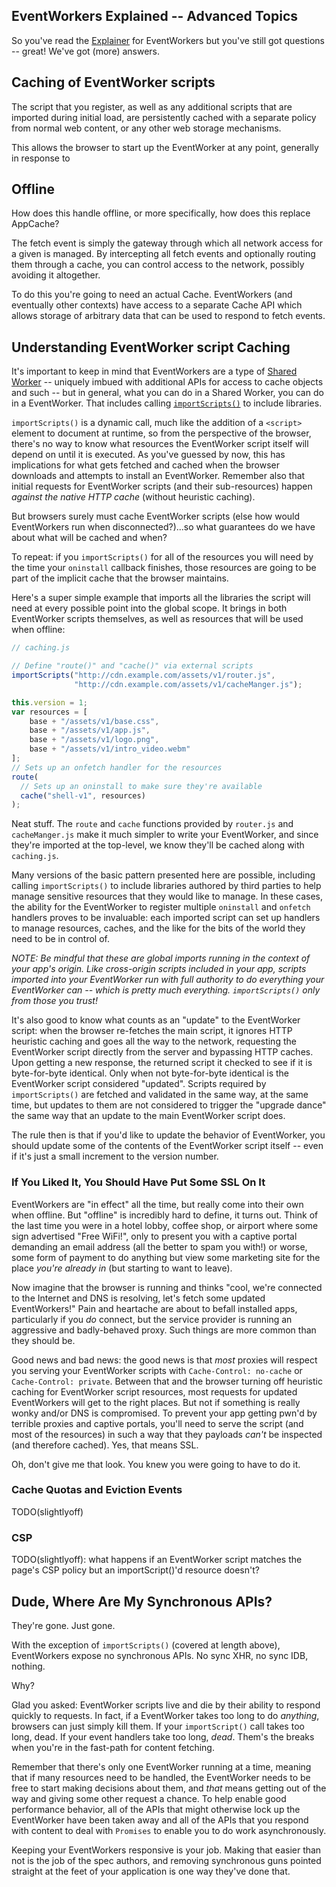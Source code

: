 <h2>EventWorkers Explained -- Advanced Topics</h2>

So you've read the [Explainer](explainer.md) for EventWorkers but you've still got questions -- great! We've got (more) answers.

## Caching of EventWorker scripts

The script that you register, as well as any additional scripts that
are imported during initial load, are persistently cached with a separate policy from normal web content, or any other web storage mechanisms.

This allows the browser to start up the EventWorker at any point, generally in response to 

## Offline

How does this handle offline, or more specifically, how does this replace AppCache?

The fetch event is simply the gateway through which all network access for a given is managed. By intercepting all fetch events and optionally routing them through a cache, you can control access to the network, possibly avoiding it altogether.

To do this you're going to need an actual Cache. EventWorkers (and eventually other contexts) have access to a separate Cache API which allows storage of arbitrary data that can be used to respond to fetch events.

## Understanding EventWorker script Caching

It's important to keep in mind that EventWorkers are a type of [Shared Worker](http://www.w3.org/TR/workers/#shared-workers-and-the-sharedworker-interface) -- uniquely imbued with additional APIs for access to cache objects and such -- but in general, what you can do in a Shared Worker, you can do in a EventWorker. That includes calling [`importScripts()`](https://developer.mozilla.org/en-US/docs/DOM/Using_web_workers#Importing_scripts_and_libraries) to include libraries.

`importScripts()` is a dynamic call, much like the addition of a `<script>` element to document at runtime, so from the perspective of the browser, there's no way to know what resources the EventWorker script itself will depend on until it is executed. As you've guessed by now, this has implications for what gets fetched and cached when the browser downloads and attempts to install an EventWorker. Remember also that initial requests for EventWorker scripts (and their sub-resources) happen *against the native HTTP cache* (without heuristic caching).

But browsers surely must cache EventWorker scripts (else how would EventWorkers run when disconnected?)...so what guarantees do we have about what will be cached and when?

To repeat: if you `importScripts()` for all of the resources you will need by the time your `oninstall` callback finishes, those resources are going to be part of the implicit cache that the browser maintains.

Here's a super simple example that imports all the libraries the script will need at every possible point into the global scope. It brings in both EventWorker scripts themselves, as well as resources that will be used when offline:

```js
// caching.js

// Define "route()" and "cache()" via external scripts
importScripts("http://cdn.example.com/assets/v1/router.js",
              "http://cdn.example.com/assets/v1/cacheManger.js");

this.version = 1;
var resources = [
    base + "/assets/v1/base.css",
    base + "/assets/v1/app.js",
    base + "/assets/v1/logo.png",
    base + "/assets/v1/intro_video.webm"
];
// Sets up an onfetch handler for the resources
route(
  // Sets up an oninstall to make sure they're available
  cache("shell-v1", resources)
);
```

Neat stuff. The `route` and `cache` functions provided by `router.js` and `cacheManger.js` make it much simpler to write your EventWorker, and since they're imported at the top-level, we know they'll be cached along with `caching.js`.

Many versions of the basic pattern presented here are possible, including calling `importScripts()` to include libraries authored by third parties to help manage sensitive resources that they would like to manage. In these cases, the ability for the EventWorker to register multiple `oninstall` and `onfetch` handlers proves to be invaluable: each imported script can set up handlers to manage resources, caches, and the like for the bits of the world they need to be in control of.

_*NOTE: Be mindful that these are global imports running in the context of your app's origin. Like cross-origin scripts included in your app, scripts imported into your EventWorker run with full authority to do everything your EventWorker can -- which is pretty much everything. `importScripts()` only from those you trust!*_

It's also good to know what counts as an "update" to the EventWorker script: when the browser re-fetches the main script, it ignores HTTP heuristic caching and goes all the way to the network, requesting the EventWorker script directly from the server and bypassing HTTP caches. Upon getting a new response, the returned script it checked to see if it is byte-for-byte identical. Only when not byte-for-byte identical is the EventWorker script considered "updated". Scripts required by `importScripts()` are fetched and validated in the same way, at the same time, but updates to them are not considered to trigger the "upgrade dance" the same way that an update to the main EventWorker script does.

The rule then is that if you'd like to update the behavior of EventWorker, you should update some of the contents of the EventWorker script itself -- even if it's just a small increment to the version number.

### If You Liked It, You Should Have Put Some SSL On It

EventWorkers are "in effect" all the time, but really come into their own when offline. But "offline" is incredibly hard to define, it turns out. Think of the last time you were in a hotel lobby, coffee shop, or airport where some sign advertised "Free WiFi!", only to present you with a captive portal demanding an email address (all the better to spam you with!) or worse, some form of payment to do anything but view some marketing site for the place *you're already in* (but starting to want to leave).

Now imagine that the browser is running and thinks "cool, we're connected to the Internet and DNS is resolving, let's fetch some updated EventWorkers!" Pain and heartache are about to befall installed apps, particularly if you *do* connect, but the service provider is running an aggressive and badly-behaved proxy. Such things are more common than they should be.

Good news and bad news: the good news is that *most* proxies will respect you serving your EventWorker scripts with `Cache-Control: no-cache` or `Cache-Control: private`. Between that and the browser turning off heuristic caching for EventWorker script resources, most requests for updated EventWorkers will get to the right places. But not if something is really wonky and/or DNS is compromised. To prevent your app getting pwn'd by terrible proxies and captive portals, you'll need to serve the script (and most of the resources) in such a way that they payloads _can't_ be inspected (and therefore cached). Yes, that means SSL.

Oh, don't give me that look. You knew you were going to have to do it.

### Cache Quotas and Eviction Events

TODO(slightlyoff)

### CSP

TODO(slightlyoff): what happens if an EventWorker script matches the page's CSP policy but an importScript()'d resource doesn't?

## Dude, Where Are My Synchronous APIs?

They're gone. Just gone.

With the exception of `importScripts()` (covered at length above), EventWorkers expose no synchronous APIs. No sync XHR, no sync IDB, nothing.

Why?

Glad you asked: EventWorker scripts live and die by their ability to respond quickly to requests. In fact, if a EventWorker takes too long to do _anything_, browsers can just simply kill them. If your `importScript()` call takes too long, dead. If your event handlers take too long, _dead_. Them's the breaks when you're in the fast-path for content fetching.

Remember that there's only one EventWorker running at a time, meaning that if many resources need to be handled, the EventWorker needs to be free to start making decisions about them, and _that_ means getting out of the way and giving some other request a chance. To help enable good performance behavior, all of the APIs that might otherwise lock up the EventWorker have been taken away and all of the APIs that you respond with content to deal with `Promises` to enable you to do work asynchronously.

Keeping your EventWorkers responsive is your job. Making that easier than not is the job of the spec authors, and removing synchronous guns pointed straight at the feet of your application is one way they've done that.